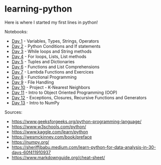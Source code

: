 # learning-python
Here is where I started my first lines in python!

Notebooks:
- [Day 1](https://github.com/andkuster/learning-python/blob/main/day_1.ipynb) - Variables, Types, Strings, Operators
- [Day 2](https://github.com/andkuster/learning-python/blob/main/day_2.ipynb) - Python Conditions and If statements
- [Day 3](https://github.com/andkuster/learning-python/blob/main/day_3.ipynb) - While loops and String methods
- [Day 4](https://github.com/andkuster/learning-python/blob/main/day_4.ipynb) - For loops, Lists, List methods
- [Day 5](https://github.com/andkuster/learning-python/blob/main/day_5.ipynb) - Tuples and Dictionaries
- [Day 6](https://github.com/andkuster/learning-python/blob/main/day_6.ipynb) - Functions and List Comprehensions
- [Day 7](https://github.com/andkuster/learning-python/blob/main/day_7.ipynb) - Lambda Functions and Exercices
- [Day 8](https://github.com/andkuster/learning-python/blob/main/day_8.ipynb) - Functional Programming
- [Day 9](https://github.com/andkuster/learning-python/blob/main/day_9.ipynb) - File Handling
- [Day 10](https://github.com/andkuster/learning-python/blob/main/day_10_project_1.ipynb) - Project - K-Nearest Neighbors
- [Day 11](https://github.com/andkuster/learning-python/blob/main/day_11.ipynb) - Intro to Object Oriented Programming (OOP)
- [Day 12](https://github.com/andkuster/learning-python/blob/main/day_12.ipynb) - Exceptions, Closures, Recursive Functions and Generators
- [Day 13](https://github.com/andkuster/learning-python/blob/main/day_13.ipynb) - Intro to NumPy

Sources: 
- https://www.geeksforgeeks.org/python-programming-language/
- https://www.w3schools.com/python/
- https://www.kaggle.com/learn/python
- https://wesmckinney.com/book/preface
- https://numpy.org/
- https://sheriffjbabu.medium.com/learn-python-for-data-analysis-in-30-days-60f411910937
- https://www.markdownguide.org/cheat-sheet/
